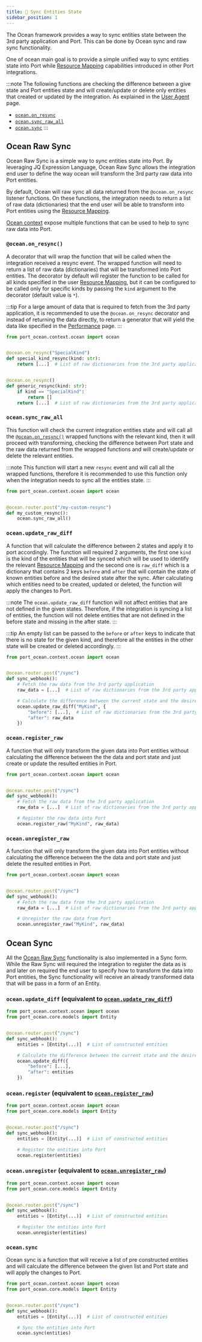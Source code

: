 ```yaml
---
title: 🔁 Sync Entities State
sidebar_position: 1
---
```


The Ocean framework provides a way to sync entities state between the 3rd party application and Port. This can be done
by Ocean sync and raw sync functionality.

One of ocean main goal is to provide a simple unified way to sync entities state into Port
while [Resource Mapping](./resource-mapping.md) capabilities introduced in other Port integrations.

:::note
The following functions are checking the difference between a give state and Port entities state and will create/update
or delete only entities that created or updated by the integration. As explained in the [User Agent](./user-agent.md)
page.

- [`ocean.on_resync`](#oceanon_resync)
- [`ocean.sync_raw_all`](#oceansync_raw_all)
- [`ocean.sync`](#oceansync)
  :::

## Ocean Raw Sync

Ocean Raw Sync is a simple way to sync entities state into Port. By leveraging JQ Expression Language, Ocean Raw Sync
allows the integration end user to define the way ocean will transform the 3rd party raw data into Port entities.

By default, Ocean will raw sync all data returned from the `@ocean.on_resync` listener functions. On these functions,
the integration needs to return a list of raw data (dictionaries) that the end user will be able to transform into
Port entities using the [Resource Mapping](./resource-mapping.md).

[Ocean context](./contexts.md#ocean-context) expose multiple functions that can be used to help to sync raw data into
Port.

### `@ocean.on_resync()`

A decorator that will wrap the function that will be called when the integration received a
resync event. The wrapped function will need to return a list of raw data (dictionaries) that will be transformed into
Port entities. The decorator by default will register the function to be called for all kinds specified in the
user [Resource Mapping](./resource-mapping.md), but it can be configured to be called only for specific kinds by
passing the `kind` argument to the decorator (default value is `*`).

:::tip
For a large amount of data that is required to fetch from the 3rd party application, it is recommended to use the
`@ocean.on_resync` decorator and instead of returning the data directly, to return a generator that will yield the
data like specified in
the [Performance](../../develop-an-integration/performance.md#generators-in-the-ocean-framework) page.
:::

```python
from port_ocean.context.ocean import ocean


@ocean.on_resync("SpecialKind")
def special_kind_resync(kind: str):
    return [...]  # List of raw dictionaries from the 3rd party application


@ocean.on_resync()
def generic_resync(kind: str):
    if kind == "SpecialKind":
        return []
    return [...]  # List of raw dictionaries from the 3rd party application
```

### `ocean.sync_raw_all`

This function will check the current integration entities state and will call all
the [`@ocean.on_resync()`](#oceanon_resync) wrapped functions with the relevant kind, then it will proceed with
transforming,
checking the difference between Port state and the raw data returned from the wrapped functions and will create/update
or delete the relevant entities.

:::note
This function will start a new `resync` event and will call all the wrapped functions, therefore it is recommended to
use this function only when the integration needs to sync all the entities state.
:::

```python
from port_ocean.context.ocean import ocean


@ocean.router.post("/my-custom-resync")
def my_custom_resync():
    ocean.sync_raw_all()
```

### `ocean.update_raw_diff`

A function that will calculate the difference between 2 states and apply it to port
accordingly. The function will required 2 arguments, the first one `kind` is the kind of the entities that will be
synced which will be used to identify the relevant [Resource Mapping](./resource-mapping.md) and the second one
is `raw_diff` which is a dictionary that contains 2 keys `before` and `after` that will contain the state of known
entities before and the desired state after the sync. After calculating which entities need to be created, updated
or deleted, the function will apply the changes to Port.

:::note
The `ocean.update_raw_diff` function will not affect entities that are not defined in the given states.
Therefore, if the integration is syncing a list of entities, the function will not delete entities that are not
defined in the before state and missing in the after state.
:::

:::tip
An empty list can be passed to the `before` or `after` keys to indicate that there is no state for the given kind,
and therefore all the entities in the other state will be created or deleted accordingly.
:::

```python
from port_ocean.context.ocean import ocean


@ocean.router.post("/sync")
def sync_webhook():
    # Fetch the raw data from the 3rd party application
    raw_data = [...]  # List of raw dictionaries from the 3rd party application

    # Calculate the difference between the current state and the desired state
    ocean.update_raw_diff("MyKind", {
        "before": [...],  # List of raw dictionaries from the 3rd party application
        "after": raw_data
    })
```

### `ocean.register_raw`

A function that will only transform the given data into Port entities without calculating the difference between the
the data and port state and just create or update the resulted entities in Port.

```python
from port_ocean.context.ocean import ocean


@ocean.router.post("/sync")
def sync_webhook():
    # Fetch the raw data from the 3rd party application
    raw_data = [...]  # List of raw dictionaries from the 3rd party application

    # Register the raw data into Port
    ocean.register_raw("MyKind", raw_data)
```

### `ocean.unregister_raw`

A function that will only transform the given data into Port entities without calculating the difference between the
the data and port state and just delete the resulted entities in Port.

```python
from port_ocean.context.ocean import ocean


@ocean.router.post("/sync")
def sync_webhook():
    # Fetch the raw data from the 3rd party application
    raw_data = [...]  # List of raw dictionaries from the 3rd party application

    # Unregister the raw data from Port
    ocean.unregister_raw("MyKind", raw_data)
```

## Ocean Sync

All the [Ocean Raw Sync](#ocean-raw-sync) functionality is also implemented in a Sync form. While the Raw Sync will
required the integration to register the data as is and later on required the end user to specify how to transform the
data into Port entities, the Sync functionality will receive an already transformed data that will be pass in a form of
an Entity.

### `ocean.update_diff` (equivalent to [`ocean.update_raw_diff`](#oceanupdaterawdiff))

```python
from port_ocean.context.ocean import ocean
from port_ocean.core.models import Entity


@ocean.router.post("/sync")
def sync_webhook():
    entities = [Entity(...)]  # List of constructed entities

    # Calculate the difference between the current state and the desired state
    ocean.update_diff({
        "before": [...],
        "after": entities
    })
```

### `ocean.register` (equivalent to [`ocean.register_raw`](#oceanregisterraw))

```python
from port_ocean.context.ocean import ocean
from port_ocean.core.models import Entity


@ocean.router.post("/sync")
def sync_webhook():
    entities = [Entity(...)]  # List of constructed entities

    # Register the entities into Port
    ocean.register(entities)
```

### `ocean.unregister` (equivalent to [`ocean.unregister_raw`](#oceanunregisterraw))

```python
from port_ocean.context.ocean import ocean
from port_ocean.core.models import Entity


@ocean.router.post("/sync")
def sync_webhook():
    entities = [Entity(...)]  # List of constructed entities

    # Register the entities into Port
    ocean.unregister(entities)
```

### `ocean.sync`

Ocean sync is a function that will receive a list of pre constructed entities and will calculate the difference between
the given list and Port state and will apply the changes to Port.

```python
from port_ocean.context.ocean import ocean
from port_ocean.core.models import Entity


@ocean.router.post("/sync")
def sync_webhook():
    entities = [Entity(...)]  # List of constructed entities

    # Sync the entities into Port
    ocean.sync(entities)
```